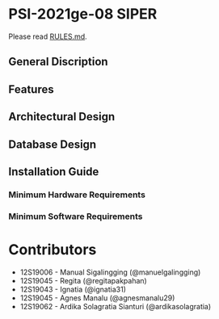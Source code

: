 # PSI-2021ge-08 SIPER
Please read [RULES.md](RULES.md).

## General Discription

## Features

## Architectural Design

## Database Design

## Installation Guide

### Minimum Hardware Requirements

### Minimum Software Requirements

# Contributors
+ 12S19006 - Manual Sigalingging (@manuelgalingging)
+ 12S19045 - Regita (@regitapakpahan)
+ 12S19043 - Ignatia (@ignatia31)
+ 12S19045 - Agnes Manalu (@agnesmanalu29)
+ 12S19062 - Ardika Solagratia Sianturi (@ardikasolagratia)
